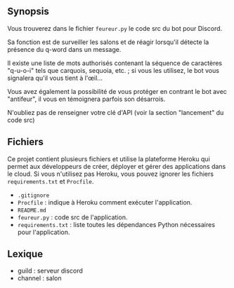 ## Synopsis
Vous trouverez dans le fichier `feureur.py` le code src du bot pour Discord.

Sa fonction est de surveiller les salons et de réagir lorsqu'il détecte la présence du q-word dans un message.

Il existe une liste de mots authorisés contenant la séquence de caractères "q-u-o-i" tels que carquois, sequoia, etc. ; si vous les utilisez, le bot vous signalera qu'il vous tient à l'œil...

Vous avez également la possibilité de vous protéger en contrant le bot avec "antifeur", il vous en témoignera parfois son désarrois.

N'oubliez pas de renseigner votre clé d'API (voir la section "lancement" du code src)

## Fichiers
Ce projet contient plusieurs fichiers et utilise la plateforme Heroku qui permet aux développeurs de créer, déployer et gérer des applications dans le cloud. Si vous n'utilisez pas Heroku, vous pouvez ignorer les fichiers `requirements.txt` et `Procfile`.
- `.gitignore`
- `Procfile` : indique à Heroku comment exécuter l'application.
- `README.md`
- `feureur.py` : code src de l'application.
- `requirements.txt` : liste toutes les dépendances Python nécessaires pour l'application.

## Lexique
- guild : serveur discord
- channel : salon
